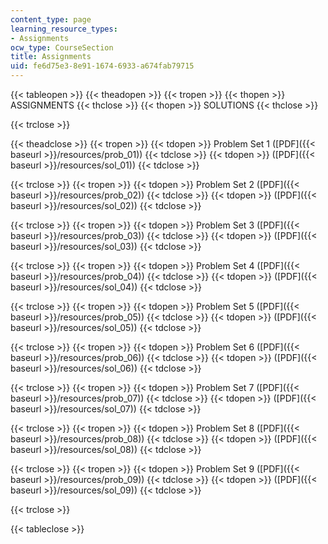 ```yaml
---
content_type: page
learning_resource_types:
- Assignments
ocw_type: CourseSection
title: Assignments
uid: fe6d75e3-8e91-1674-6933-a674fab79715
---
```


{{< tableopen >}}
{{< theadopen >}}
{{< tropen >}}
{{< thopen >}}
ASSIGNMENTS
{{< thclose >}}
{{< thopen >}}
SOLUTIONS
{{< thclose >}}

{{< trclose >}}

{{< theadclose >}}
{{< tropen >}}
{{< tdopen >}}
Problem Set 1 ([PDF]({{< baseurl >}}/resources/prob_01))
{{< tdclose >}}
{{< tdopen >}}
([PDF]({{< baseurl >}}/resources/sol_01))
{{< tdclose >}}

{{< trclose >}}
{{< tropen >}}
{{< tdopen >}}
Problem Set 2 ([PDF]({{< baseurl >}}/resources/prob_02))
{{< tdclose >}}
{{< tdopen >}}
([PDF]({{< baseurl >}}/resources/sol_02))
{{< tdclose >}}

{{< trclose >}}
{{< tropen >}}
{{< tdopen >}}
Problem Set 3 ([PDF]({{< baseurl >}}/resources/prob_03))
{{< tdclose >}}
{{< tdopen >}}
([PDF]({{< baseurl >}}/resources/sol_03))
{{< tdclose >}}

{{< trclose >}}
{{< tropen >}}
{{< tdopen >}}
Problem Set 4 ([PDF]({{< baseurl >}}/resources/prob_04))
{{< tdclose >}}
{{< tdopen >}}
([PDF]({{< baseurl >}}/resources/sol_04))
{{< tdclose >}}

{{< trclose >}}
{{< tropen >}}
{{< tdopen >}}
Problem Set 5 ([PDF]({{< baseurl >}}/resources/prob_05))
{{< tdclose >}}
{{< tdopen >}}
([PDF]({{< baseurl >}}/resources/sol_05))
{{< tdclose >}}

{{< trclose >}}
{{< tropen >}}
{{< tdopen >}}
Problem Set 6 ([PDF]({{< baseurl >}}/resources/prob_06))
{{< tdclose >}}
{{< tdopen >}}
([PDF]({{< baseurl >}}/resources/sol_06))
{{< tdclose >}}

{{< trclose >}}
{{< tropen >}}
{{< tdopen >}}
Problem Set 7 ([PDF]({{< baseurl >}}/resources/prob_07))
{{< tdclose >}}
{{< tdopen >}}
([PDF]({{< baseurl >}}/resources/sol_07))
{{< tdclose >}}

{{< trclose >}}
{{< tropen >}}
{{< tdopen >}}
Problem Set 8 ([PDF]({{< baseurl >}}/resources/prob_08))
{{< tdclose >}}
{{< tdopen >}}
([PDF]({{< baseurl >}}/resources/sol_08))
{{< tdclose >}}

{{< trclose >}}
{{< tropen >}}
{{< tdopen >}}
Problem Set 9 ([PDF]({{< baseurl >}}/resources/prob_09))
{{< tdclose >}}
{{< tdopen >}}
([PDF]({{< baseurl >}}/resources/sol_09))
{{< tdclose >}}

{{< trclose >}}

{{< tableclose >}}